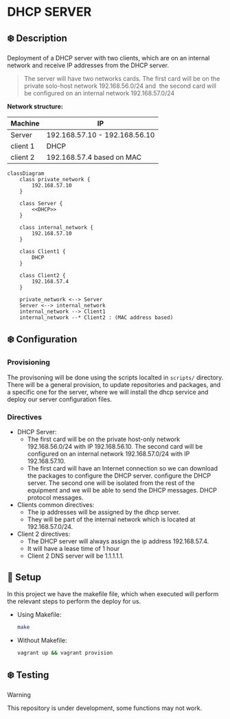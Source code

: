 # DHCP SERVER

## :snowflake: Description

Deployment of a DHCP server with two clients, which are on an internal network and receive IP addresses from the DHCP server.

> The server will have two networks cards. The first card will be on the private solo-host network 192.168.56.0/24 and  the second card will be configured on an internal network 192.168.57.0/24

**Network structure:**

|     Machine    |       IP                       |
|----------------|--------------------------------|
| Server         |  192.168.57.10 - 192.168.56.10 |
| client 1       |              DHCP              |
| client 2       |   192.168.57.4 based on MAC    |


```mermaid
classDiagram
    class private_network {
        192.168.57.10
    }

    class Server {
        <<DHCP>>
    }

    class internal_network {
        192.168.57.10
    }

    class Client1 {
        DHCP
    }

    class Client2 {
        192.168.57.4
    }

    private_network <--> Server
    Server <--> internal_network
    internal_network --> Client1 
    internal_network --* Client2 : (MAC address based)
```

## :snowflake: Configuration

### Provisioning
The provisoning will be done using the scripts localted in `scripts/` directory. There will be a general provision, to update repositories and packages, and a specific one for the server, where we will install the dhcp service and deploy our server configuration files.

### Directives
- DHCP Server:
    - The first card will be on the private host-only network 192.168.56.0/24 with IP 192.168.56.10. The second card will be configured on an internal network 192.168.57.0/24 with IP 192.168.57.10.
    - The first card will have an Internet connection so we can download the packages to configure the DHCP server.
    configure the DHCP server. The second one will be isolated from the rest of the equipment and we will be able to send the DHCP messages.
    DHCP protocol messages.
- Clients common directives:
    - The ip addresses will be assigned by the dhcp server.
    - They will be part of the internal network which is located at 192.168.57.0/24.
- Client 2 directives:
    - The DHCP server will always assign the ip address 192.168.57.4.
    - It will have a lease time of 1 hour
    - Client 2 DNS server will be 1.1.1.1.1.

## :wrench: Setup 
In this project we have the makefile file, which when executed will perform the relevant steps to perform the deploy for us.

- Using Makefile:
    ```bash
    make
    ```
- Without Makefile:
    ```bash
    vagrant up && vagrant provision
    ```

## :snowflake: Testing
> [!WARNING]
> This repository is under development, some functions may not work.

